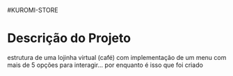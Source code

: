 #KUROMI-STORE

# **Descrição do Projeto**
estrutura de uma lojinha virtual (café) com implementação de um menu com mais de 5 opções para interagir... por enquanto é isso que foi criado


